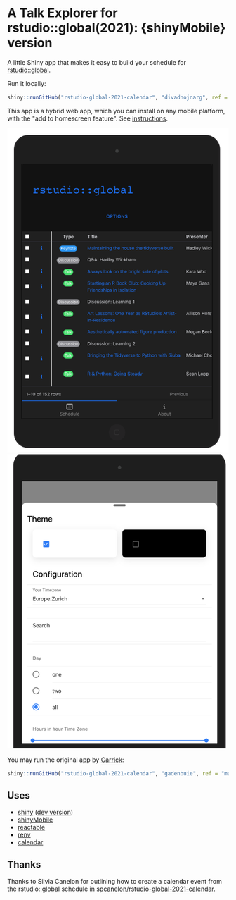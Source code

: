 
# A Talk Explorer for rstudio::global(2021): {shinyMobile} version

<!-- badges: start -->
<!-- badges: end -->

A little Shiny app that makes it easy to build your schedule for [rstudio::global](https://global.rstudio.com).

Run it locally:

```r
shiny::runGitHub("rstudio-global-2021-calendar", "divadnojnarg", ref = "shinyMobile")
```

This app is a hybrid web app, which you can install on any mobile platform, with the 
"add to homescreen feature". See [instructions](https://rinterface.github.io/shinyMobile/#add-the-pwa-to-your-desktop-apps).

![](data/images/main.png)
![](data/images/theme.png)


You may run the original app by [Garrick](https://github.com/gadenbuie/rstudio-global-2021-calendar):

```r
shiny::runGitHub("rstudio-global-2021-calendar", "gadenbuie", ref = "main")
```

## Uses

- [shiny](https://shiny.rstudio.com) ([dev version](https://github.com/rstudio/shiny))
- [shinyMobile](https://rinterface.github.io/shinyMobile/)
- [reactable](https://glin.github.io/reactable/)
- [renv](https://rstudio.github.io/renv/)
- [calendar](https://github.com/ATFutures/calendar)

## Thanks

Thanks to  Silvia Canelon for outlining how to create a calendar event from the rstudio::global schedule in [spcanelon/rstudio-global-2021-calendar](https://github.com/spcanelon/rstudio-global-2021-calendar).
